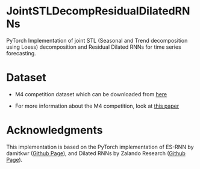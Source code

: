 # JointSTLDecompResidualDilatedRNNs

PyTorch Implementation of joint STL (Seasonal and Trend decomposition using Loess) decomposition and Residual Dilated RNNs for time series forecasting. 

# Dataset

 * M4 competition dataset which can be downloaded from [here](https://github.com/Mcompetitions/M4-methods/tree/master/Dataset)

 * For more information about the M4 competition, look at [this paper](https://www.sciencedirect.com/science/article/abs/pii/S0169207018300785)

# Acknowledgments

This implementation is based on the PyTorch implementation of ES-RNN by damitkwr ([Github Page](https://github.com/damitkwr)), and Dilated RNNs by Zalando Research ([Github Page](https://github.com/zalandoresearch)).

